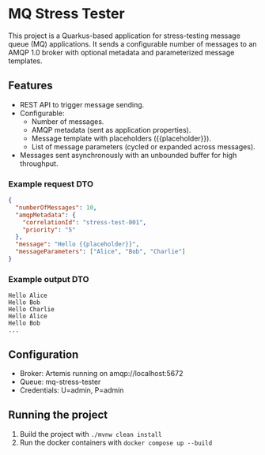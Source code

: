 # MQ Stress Tester

This project is a Quarkus-based application for stress-testing message queue (MQ) applications.
It sends a configurable number of messages to an AMQP 1.0 broker with optional metadata and parameterized message templates.

## Features
* REST API to trigger message sending.
* Configurable:
  - Number of messages.
  - AMQP metadata (sent as application properties).
  - Message template with placeholders ({{placeholder}}).
  - List of message parameters (cycled or expanded across messages).
* Messages sent asynchronously with an unbounded buffer for high throughput.

### Example request DTO
```json
{
  "numberOfMessages": 10,
  "amqpMetadata": {
    "correlationId": "stress-test-001",
    "priority": "5"
  },
  "message": "Hello {{placeholder}}",
  "messageParameters": ["Alice", "Bob", "Charlie"]
}
```

### Example output DTO
```text
Hello Alice
Hello Bob
Hello Charlie
Hello Alice
Hello Bob
...
```

## Configuration
* Broker: Artemis running on amqp://localhost:5672
* Queue: mq-stress-tester
* Credentials: U=admin, P=admin

## Running the project

1. Build the project with `./mvnw clean install`
2. Run the docker containers with `docker compose up --build`